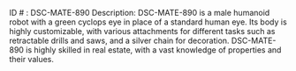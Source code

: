 ID # : DSC-MATE-890
Description: DSC-MATE-890 is a male humanoid robot with a green cyclops eye in place of a standard human eye. Its body is highly customizable, with various attachments for different tasks such as retractable drills and saws, and a silver chain for decoration. DSC-MATE-890 is highly skilled in real estate, with a vast knowledge of properties and their values.